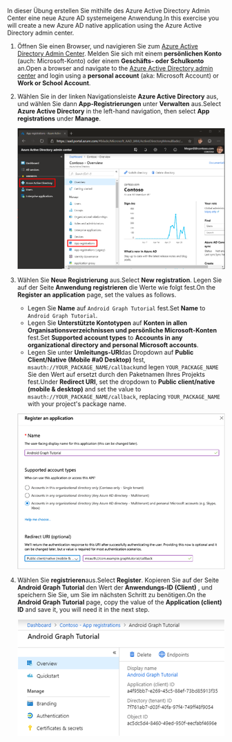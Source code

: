 <!-- markdownlint-disable MD002 MD041 -->

<span data-ttu-id="50fdb-101">In dieser Übung erstellen Sie mithilfe des Azure Active Directory Admin Center eine neue Azure AD systemeigene Anwendung.</span><span class="sxs-lookup"><span data-stu-id="50fdb-101">In this exercise you will create a new Azure AD native application using the Azure Active Directory admin center.</span></span>

1. <span data-ttu-id="50fdb-102">Öffnen Sie einen Browser, und navigieren Sie zum [Azure Active Directory Admin Center](https://aad.portal.azure.com). Melden Sie sich mit einem **persönlichen Konto** (auch: Microsoft-Konto) oder einem **Geschäfts- oder Schulkonto** an.</span><span class="sxs-lookup"><span data-stu-id="50fdb-102">Open a browser and navigate to the [Azure Active Directory admin center](https://aad.portal.azure.com) and login using a **personal account** (aka: Microsoft Account) or **Work or School Account**.</span></span>

1. <span data-ttu-id="50fdb-103">Wählen Sie in der linken Navigationsleiste **Azure Active Directory** aus, und wählen Sie dann **App-Registrierungen** unter **Verwalten** aus.</span><span class="sxs-lookup"><span data-stu-id="50fdb-103">Select **Azure Active Directory** in the left-hand navigation, then select **App registrations** under **Manage**.</span></span>

    ![<span data-ttu-id="50fdb-104">Ein Screenshot der APP-Registrierungen</span><span class="sxs-lookup"><span data-stu-id="50fdb-104">A screenshot of the App registrations</span></span> ](./images/aad-portal-app-registrations.png)

1. <span data-ttu-id="50fdb-105">Wählen Sie **Neue Registrierung** aus.</span><span class="sxs-lookup"><span data-stu-id="50fdb-105">Select **New registration**.</span></span> <span data-ttu-id="50fdb-106">Legen Sie auf der Seite **Anwendung registrieren** die Werte wie folgt fest.</span><span class="sxs-lookup"><span data-stu-id="50fdb-106">On the **Register an application** page, set the values as follows.</span></span>

    - <span data-ttu-id="50fdb-107">Legen Sie **Name** auf `Android Graph Tutorial` fest.</span><span class="sxs-lookup"><span data-stu-id="50fdb-107">Set **Name** to `Android Graph Tutorial`.</span></span>
    - <span data-ttu-id="50fdb-108">Legen Sie **Unterstützte Kontotypen** auf **Konten in allen Organisationsverzeichnissen und persönliche Microsoft-Konten** fest.</span><span class="sxs-lookup"><span data-stu-id="50fdb-108">Set **Supported account types** to **Accounts in any organizational directory and personal Microsoft accounts**.</span></span>
    - <span data-ttu-id="50fdb-109">Legen Sie unter **Umleitungs-URI**das Dropdown auf **Public Client/Native (Mobile #a0 Desktop)** fest, `msauth://YOUR_PACKAGE_NAME/callback`und legen `YOUR_PACKAGE_NAME` Sie den Wert auf ersetzt durch den Paketnamen Ihres Projekts fest.</span><span class="sxs-lookup"><span data-stu-id="50fdb-109">Under **Redirect URI**, set the dropdown to **Public client/native (mobile & desktop)** and set the value to `msauth://YOUR_PACKAGE_NAME/callback`, replacing `YOUR_PACKAGE_NAME` with your project's package name.</span></span>

    ![Screenshot der Seite "Anwendung registrieren"](./images/aad-register-an-app.png)

1. <span data-ttu-id="50fdb-111">Wählen Sie **registrieren**aus.</span><span class="sxs-lookup"><span data-stu-id="50fdb-111">Select **Register**.</span></span> <span data-ttu-id="50fdb-112">Kopieren Sie auf der Seite **Android Graph Tutorial** den Wert der **Anwendungs-ID (Client)** , und speichern Sie Sie, um Sie im nächsten Schritt zu benötigen.</span><span class="sxs-lookup"><span data-stu-id="50fdb-112">On the **Android Graph Tutorial** page, copy the value of the **Application (client) ID** and save it, you will need it in the next step.</span></span>

    ![Ein Screenshot der Anwendungs-ID der neuen App-Registrierung](./images/aad-application-id.png)
